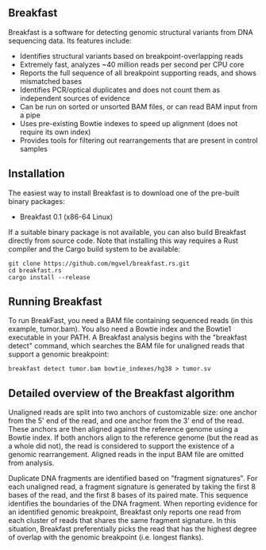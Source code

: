 Breakfast
---------

Breakfast is a software for detecting genomic structural variants from DNA sequencing data. Its features include:
- Identifies structural variants based on breakpoint-overlapping reads
- Extremely fast, analyzes ~40 million reads per second per CPU core
- Reports the full sequence of all breakpoint supporting reads, and shows mismatched bases
- Identifies PCR/optical duplicates and does not count them as independent sources of evidence
- Can be run on sorted or unsorted BAM files, or can read BAM input from a pipe
- Uses pre-existing Bowtie indexes to speed up alignment (does not require its own index)
- Provides tools for filtering out rearrangements that are present in control samples


Installation
------------

The easiest way to install Breakfast is to download one of the pre-built binary packages:
- Breakfast 0.1 (x86-64 Linux)

If a suitable binary package is not available, you can also build Breakfast directly from source code. Note that installing this way requires a Rust compiler and the Cargo build system to be available:
```
git clone https://github.com/mgvel/breakfast.rs.git
cd breakfast.rs
cargo install --release
```


Running Breakfast
-----------------

To run BreakFast, you need a BAM file containing sequenced reads (in this example, tumor.bam). You also need a Bowtie index and the Bowtie1 executable in your PATH. A Breakfast analysis begins with the "breakfast detect" command, which searches the BAM file for unaligned reads that support a genomic breakpoint:
```
breakfast detect tumor.bam bowtie_indexes/hg38 > tumor.sv
```




Detailed overview of the Breakfast algorithm
--------------------------------------------

Unaligned reads are split into two anchors of customizable size: one anchor from the 5' end of the read, and one anchor from the 3' end of the read. These anchors are then aligned against the reference genome using a Bowtie index. If both anchors align to the reference genome (but the read as a whole did not), the read is considered to support the existence of a genomic rearrangement. Aligned reads in the input BAM file are omitted from analysis.

Duplicate DNA fragments are identified based on "fragment signatures". For each unaligned read, a fragment signature is generated by taking the first 8 bases of the read, and the first 8 bases of its paired mate. This sequence identifies the boundaries of the DNA fragment. When reporting evidence for an identified genomic breakpoint, Breakfast only reports one read from each cluster of reads that shares the same fragment signature. In this situation, Breakfast preferentially picks the read that has the highest degree of overlap with the genomic breakpoint (i.e. longest flanks).
